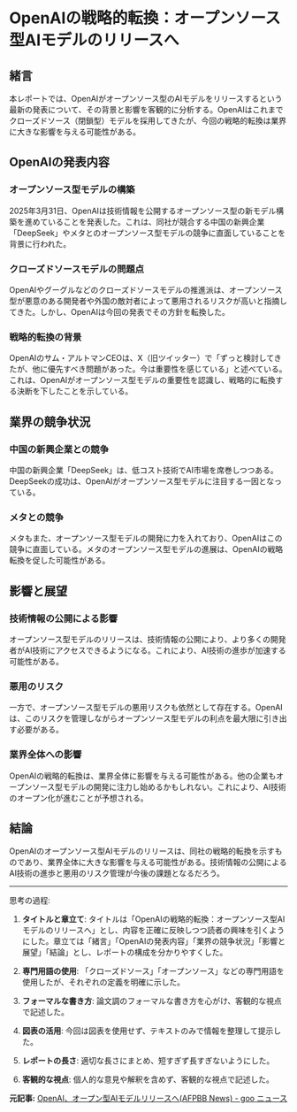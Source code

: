 # OpenAIの戦略的転換：オープンソース型AIモデルのリリースへ

## 緒言

本レポートでは、OpenAIがオープンソース型のAIモデルをリリースするという最新の発表について、その背景と影響を客観的に分析する。OpenAIはこれまでクローズドソース（閉鎖型）モデルを採用してきたが、今回の戦略的転換は業界に大きな影響を与える可能性がある。

## OpenAIの発表内容

### オープンソース型モデルの構築

2025年3月31日、OpenAIは技術情報を公開するオープンソース型の新モデル構築を進めていることを発表した。これは、同社が競合する中国の新興企業「DeepSeek」やメタとのオープンソース型モデルの競争に直面していることを背景に行われた。

### クローズドソースモデルの問題点

OpenAIやグーグルなどのクローズドソースモデルの推進派は、オープンソース型が悪意のある開発者や外国の敵対者によって悪用されるリスクが高いと指摘してきた。しかし、OpenAIは今回の発表でその方針を転換した。

### 戦略的転換の背景

OpenAIのサム・アルトマンCEOは、X（旧ツイッター）で「ずっと検討してきたが、他に優先すべき問題があった。今は重要性を感じている」と述べている。これは、OpenAIがオープンソース型モデルの重要性を認識し、戦略的に転換する決断を下したことを示している。

## 業界の競争状況

### 中国の新興企業との競争

中国の新興企業「DeepSeek」は、低コスト技術でAI市場を席巻しつつある。DeepSeekの成功は、OpenAIがオープンソース型モデルに注目する一因となっている。

### メタとの競争

メタもまた、オープンソース型モデルの開発に力を入れており、OpenAIはこの競争に直面している。メタのオープンソース型モデルの進展は、OpenAIの戦略転換を促した可能性がある。

## 影響と展望

### 技術情報の公開による影響

オープンソース型モデルのリリースは、技術情報の公開により、より多くの開発者がAI技術にアクセスできるようになる。これにより、AI技術の進歩が加速する可能性がある。

### 悪用のリスク

一方で、オープンソース型モデルの悪用リスクも依然として存在する。OpenAIは、このリスクを管理しながらオープンソース型モデルの利点を最大限に引き出す必要がある。

### 業界全体への影響

OpenAIの戦略的転換は、業界全体に影響を与える可能性がある。他の企業もオープンソース型モデルの開発に注力し始めるかもしれない。これにより、AI技術のオープン化が進むことが予想される。

## 結論

OpenAIのオープンソース型AIモデルのリリースは、同社の戦略的転換を示すものであり、業界全体に大きな影響を与える可能性がある。技術情報の公開によるAI技術の進歩と悪用のリスク管理が今後の課題となるだろう。

---

思考の過程:

1. **タイトルと章立て**: タイトルは「OpenAIの戦略的転換：オープンソース型AIモデルのリリースへ」とし、内容を正確に反映しつつ読者の興味を引くようにした。章立ては「緒言」「OpenAIの発表内容」「業界の競争状況」「影響と展望」「結論」とし、レポートの構成を分かりやすくした。

2. **専門用語の使用**: 「クローズドソース」「オープンソース」などの専門用語を使用したが、それぞれの定義を明確に示した。

3. **フォーマルな書き方**: 論文調のフォーマルな書き方を心がけ、客観的な視点で記述した。

4. **図表の活用**: 今回は図表を使用せず、テキストのみで情報を整理して提示した。

5. **レポートの長さ**: 適切な長さにまとめ、短すぎず長すぎないようにした。

6. **客観的な視点**: 個人的な意見や解釈を含めず、客観的な視点で記述した。

**元記事:** [OpenAI、オープン型AIモデルリリースへ(AFPBB News) - goo ニュース](https://news.goo.ne.jp/article/afpbb/world/afpbb-3570779.html)